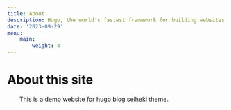```yaml
---
title: About
description: Hugo, the world's fastest framework for building websites
date: '2023-09-29'
menu:
    main: 
        weight: 4
---
```


# About this site

&emsp;&emsp;This is a demo website for hugo blog seiheki theme.